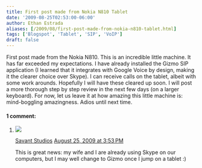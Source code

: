 ```yaml
---
title: First post made from Nokia N810 Tablet
date: '2009-08-25T02:53:00-06:00'
author: Ethan Estrada
aliases: [/2009/08/first-post-made-from-nokia-n810-tablet.html]
tags: ['Blogspot', 'Tablet', 'SIP', 'VoIP']
draft: false
---
```


First post made from the Nokia N810.
This is an incredible little machine.
It has far exceeded my expectations.
I have already installed the Gizmo SIP application
(I learned that it integrates with Google Voice by design,
making it the clearer choice over Skype).
I can receive calls on the tablet,
albeit with some work arounds.
Hopefully I will have these cleared up soon.
I will post a more thorough step by step review in the next few days
(on a larger keyboard).
For now, let us leave it at how amazing this little machine is:
mind-boggling amazingness.
Adios until next time.

#### 1 comment:

1. ![](//resources.blogblog.com/img/blank.gif)

   [Savant Studios](//www.blogger.com/profile/00841811285895262263) [August 25, 2009 at 3:53 PM](https://rocketboytech.blogspot.com/2009/08/first-post-made-from-nokia-n810-tablet.html?showComment=1251237206476#c4110576679757343821)

   This is great news: my wife and I are already using Skype on our computers, but I may well change to Gizmo once I jump on a tablet :)
